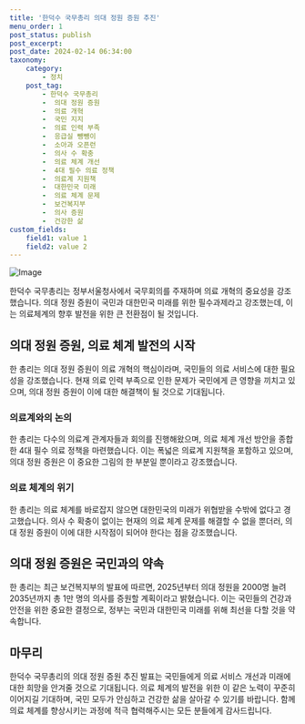 ```yaml
---
title: '한덕수 국무총리 의대 정원 증원 추진'
menu_order: 1
post_status: publish
post_excerpt: 
post_date: 2024-02-14 06:34:00
taxonomy:
    category:
        - 정치
    post_tag:
        - 한덕수 국무총리
        -  의대 정원 증원
        -  의료 개혁
        -  국민 지지
        -  의료 인력 부족
        -  응급실 뺑뺑이
        -  소아과 오픈런
        -  의사 수 확충
        -  의료 체계 개선
        -  4대 필수 의료 정책
        -  의료계 지원책
        -  대한민국 미래
        -  의료 체계 문제
        -  보건복지부
        -  의사 증원
        -  건강한 삶
custom_fields:
    field1: value 1
    field2: value 2
---
```


![Image](https://imgnews.pstatic.net/image/032/2024/02/13/0003278609_001_20240213104901095.jpeg?type=w647)

한덕수 국무총리는 정부서울청사에서 국무회의를 주재하며 의료 개혁의 중요성을 강조했습니다. 의대 정원 증원이 국민과 대한민국 미래를 위한 필수과제라고 강조했는데, 이는 의료체계의 향후 발전을 위한 큰 전환점이 될 것입니다.
## 의대 정원 증원, 의료 체계 발전의 시작
한 총리는 의대 정원 증원이 의료 개혁의 핵심이라며, 국민들의 의료 서비스에 대한 필요성을 강조했습니다. 현재 의료 인력 부족으로 인한 문제가 국민에게 큰 영향을 끼치고 있으며, 의대 정원 증원이 이에 대한 해결책이 될 것으로 기대됩니다.
### 의료계와의 논의
한 총리는 다수의 의료계 관계자들과 회의를 진행해왔으며, 의료 체계 개선 방안을 종합한 4대 필수 의료 정책을 마련했습니다. 이는 폭넓은 의료계 지원책을 포함하고 있으며, 의대 정원 증원은 이 중요한 그림의 한 부분일 뿐이라고 강조했습니다.
### 의료 체계의 위기
한 총리는 의료 체계를 바로잡지 않으면 대한민국의 미래가 위협받을 수밖에 없다고 경고했습니다. 의사 수 확충이 없이는 현재의 의료 체계 문제를 해결할 수 없을 뿐더러, 의대 정원 증원이 이에 대한 시작점이 되어야 한다는 점을 강조했습니다.
## 의대 정원 증원은 국민과의 약속
한 총리는 최근 보건복지부의 발표에 따르면, 2025년부터 의대 정원을 2000명 늘려 2035년까지 총 1만 명의 의사를 증원할 계획이라고 밝혔습니다. 이는 국민들의 건강과 안전을 위한 중요한 결정으로, 정부는 국민과 대한민국 미래를 위해 최선을 다할 것을 약속합니다.
## 마무리
한덕수 국무총리의 의대 정원 증원 추진 발표는 국민들에게 의료 서비스 개선과 미래에 대한 희망을 안겨줄 것으로 기대됩니다. 의료 체계의 발전을 위한 이 같은 노력이 꾸준히 이어지길 기대하며, 국민 모두가 안심하고 건강한 삶을 살아갈 수 있기를 바랍니다. 함께 의료 체계를 향상시키는 과정에 적극 협력해주시는 모든 분들에게 감사드립니다.
